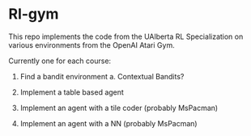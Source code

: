 # Rl-gym

This repo implements the code from the UAlberta RL Specialization on various environments from the OpenAI Atari Gym.

Currently one for each course:

1. Find a bandit environment 
	a. Contextual Bandits?

2. Implement a table based agent

3. Implement an agent with a tile coder (probably MsPacman)

4. Implement an agent with a NN (probably MsPacman)
